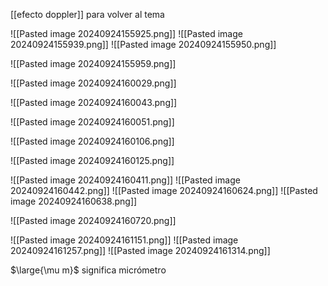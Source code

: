 [[efecto doppler]] para volver al tema 

![[Pasted image 20240924155925.png]]
![[Pasted image 20240924155939.png]]
![[Pasted image 20240924155950.png]]

![[Pasted image 20240924155959.png]]

![[Pasted image 20240924160029.png]]

![[Pasted image 20240924160043.png]]

![[Pasted image 20240924160051.png]]

![[Pasted image 20240924160106.png]]

![[Pasted image 20240924160125.png]]

![[Pasted image 20240924160411.png]]
![[Pasted image 20240924160442.png]]
![[Pasted image 20240924160624.png]]
![[Pasted image 20240924160638.png]]

![[Pasted image 20240924160720.png]]

![[Pasted image 20240924161151.png]]
![[Pasted image 20240924161257.png]]
![[Pasted image 20240924161314.png]]


$\large{\mu m}$ significa micrómetro 
